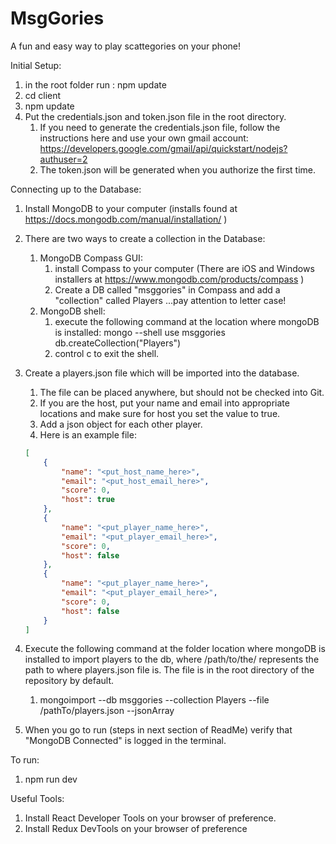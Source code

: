# MsgGories
A fun and easy way to play scattegories on your phone!

Initial Setup:
1. in the root folder run : npm update
1. cd client 
1. npm update
1. Put the credentials.json and token.json file in the root directory. 
    1. If you need to generate the credentials.json file, follow the instructions here and use your own gmail account: https://developers.google.com/gmail/api/quickstart/nodejs?authuser=2
    1. The token.json will be generated when you authorize the first time.

Connecting up to the Database:
1. Install MongoDB to your computer (installs found at  https://docs.mongodb.com/manual/installation/ )
1. There are two ways to create a collection in the Database: 
    1. MongoDB Compass GUI: 
        1. install Compass to your computer (There are iOS and Windows installers at https://www.mongodb.com/products/compass )
        1. Create a DB called "msggories" in Compass and add a "collection" called Players ...pay attention to letter case!
    1. MongoDB shell:
        1. execute the following command at the location where mongoDB is installed: 
        mongo --shell use msggories db.createCollection("Players")
        1. control c to exit the shell. 
1. Create a players.json file which will be imported into the database.
    1. The file can be placed anywhere, but should not be checked into Git.
    1. If you are the host, put your name and email into appropriate locations and make sure for host you set the value to true.
    1. Add a json object for each other player. 
    1. Here is an example file:
    ```json 
    [
        {
            "name": "<put_host_name_here>",
            "email": "<put_host_email_here>",
            "score": 0,
            "host": true
        },
        {
            "name": "<put_player_name_here>",
            "email": "<put_player_email_here>",
            "score": 0,
            "host": false
        },
        {
            "name": "<put_player_name_here>",
            "email": "<put_player_email_here>",
            "score": 0,
            "host": false
        }
    ]
    ```

1. Execute the following command at the folder location where mongoDB is installed to import players to the db, where /path/to/the/ represents the path to where players.json file is. The file is in the root directory of the repository by default.

    1. mongoimport --db msggories --collection Players --file /pathTo/players.json --jsonArray
1. When you go to run (steps in next section of ReadMe) verify that "MongoDB Connected" is logged in the terminal. 

To run:
1. npm run dev  

Useful Tools:
1. Install React Developer Tools on your browser of preference.
1. Install Redux DevTools on your browser of preference

